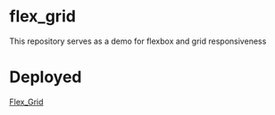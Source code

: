 # flex_grid
This repository serves as a demo for flexbox and grid responsiveness

# Deployed
[Flex_Grid](https://austinslatey.github.io/flex_grid/)